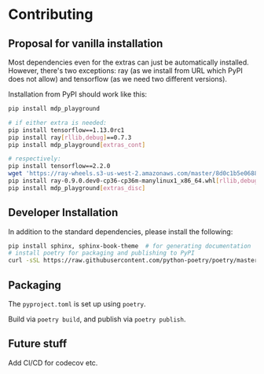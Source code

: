 # Contributing

## Proposal for vanilla installation

Most dependencies even for the extras can just be automatically installed. However, there's two exceptions: ray (as we install from URL which PyPI does not allow) and tensorflow (as we need two different versions).

Installation from PyPI should work like this:
```bash
pip install mdp_playground

# if either extra is needed:
pip install tensorflow==1.13.0rc1
pip install ray[rllib,debug]==0.7.3
pip install mdp_playground[extras_cont]

# respectively:
pip install tensorflow==2.2.0
wget 'https://ray-wheels.s3-us-west-2.amazonaws.com/master/8d0c1b5e068853bf748f72b1e60ec99d240932c6/ray-0.9.0.dev0-cp36-cp36m-manylinux1_x86_64.whl'
pip install ray-0.9.0.dev0-cp36-cp36m-manylinux1_x86_64.whl[rllib,debug]
pip install mdp_playground[extras_disc]

```

## Developer Installation

In addition to the standard dependencies, please install the following:
```bash
pip install sphinx, sphinx-book-theme  # for generating documentation
# install poetry for packaging and publishing to PyPI
curl -sSL https://raw.githubusercontent.com/python-poetry/poetry/master/get-poetry.py | python -
```

## Packaging

The `pyproject.toml` is set up using `poetry`.

Build via `poetry build`, and publish via `poetry publish`.

## Future stuff

Add CI/CD for codecov etc.
